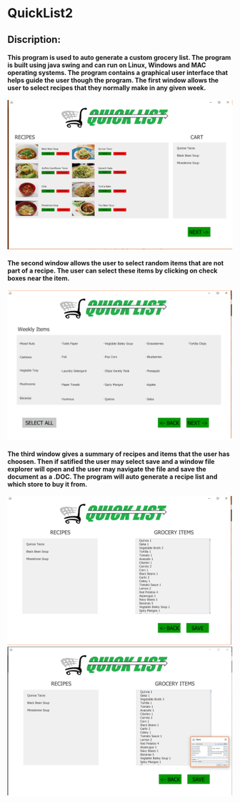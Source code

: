 # QuickList2
## Discription:
#### This program is used to auto generate a custom grocery list. The program is built using java swing and can run on Linux, Windows and MAC operating systems. The program contains a graphical user interface that helps guide the user though the program. The first window allows the user to select recipes that they normally make in any given week.
![title](githubImages/qlist1.png)

#### The second window allows the user to select random items that are not part of a recipe. The user can select these items by clicking on check boxes near the item.

![title](githubImages/qlist2.png)

#### The third window gives a summary of recipes and items that the user has choosen. Then if satified the user may select save and a window file explorer will open and the user may navigate the file and save the document as a .DOC. The program will auto generate a recipe list and which store to buy it from.

![title](githubImages/qlist3.png)
![title](githubImages/qlist4.png)
